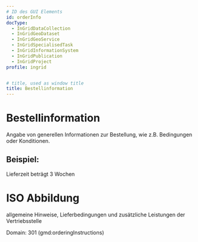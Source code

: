 ```yaml
---
# ID des GUI Elements
id: orderInfo
docType:
  - InGridDataCollection
  - InGridGeoDataset
  - InGridGeoService
  - InGridSpecialisedTask
  - InGridInformationSystem
  - InGridPublication
  - InGridProject
profile: ingrid


# title, used as window title
title: Bestellinformation
---
```


# Bestellinformation

Angabe von generellen Informationen zur Bestellung, wie z.B. Bedingungen oder Konditionen.

## Beispiel:

Lieferzeit beträgt 3 Wochen

# ISO Abbildung

allgemeine Hinweise, Lieferbedingungen und zusätzliche Leistungen der Vertriebsstelle

Domain: 301 (gmd:orderingInstructions)
